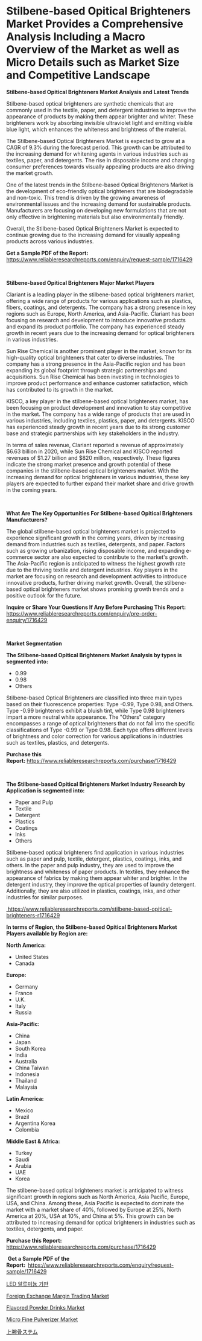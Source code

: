 <p><h1>Stilbene-based Opitical Brighteners Market Provides a Comprehensive Analysis Including a Macro Overview of the Market as well as Micro Details such as Market Size and Competitive Landscape</h1></p><p><strong>Stilbene-based Opitical Brighteners Market Analysis and Latest Trends</strong></p>
<p><p>Stilbene-based optical brighteners are synthetic chemicals that are commonly used in the textile, paper, and detergent industries to improve the appearance of products by making them appear brighter and whiter. These brighteners work by absorbing invisible ultraviolet light and emitting visible blue light, which enhances the whiteness and brightness of the material.</p><p>The Stilbene-based Optical Brighteners Market is expected to grow at a CAGR of 9.3% during the forecast period. This growth can be attributed to the increasing demand for whitening agents in various industries such as textiles, paper, and detergents. The rise in disposable income and changing consumer preferences towards visually appealing products are also driving the market growth.</p><p>One of the latest trends in the Stilbene-based Optical Brighteners Market is the development of eco-friendly optical brighteners that are biodegradable and non-toxic. This trend is driven by the growing awareness of environmental issues and the increasing demand for sustainable products. Manufacturers are focusing on developing new formulations that are not only effective in brightening materials but also environmentally friendly.</p><p>Overall, the Stilbene-based Optical Brighteners Market is expected to continue growing due to the increasing demand for visually appealing products across various industries.</p></p>
<p><strong>Get a Sample PDF of the Report:&nbsp;</strong> <a href="https://www.reliableresearchreports.com/enquiry/request-sample/1716429">https://www.reliableresearchreports.com/enquiry/request-sample/1716429</a></p>
<p>&nbsp;</p>
<p><strong>Stilbene-based Opitical Brighteners Major Market Players</strong></p>
<p><p>Clariant is a leading player in the stilbene-based optical brighteners market, offering a wide range of products for various applications such as plastics, fibers, coatings, and detergents. The company has a strong presence in key regions such as Europe, North America, and Asia-Pacific. Clariant has been focusing on research and development to introduce innovative products and expand its product portfolio. The company has experienced steady growth in recent years due to the increasing demand for optical brighteners in various industries.</p><p>Sun Rise Chemical is another prominent player in the market, known for its high-quality optical brighteners that cater to diverse industries. The company has a strong presence in the Asia-Pacific region and has been expanding its global footprint through strategic partnerships and acquisitions. Sun Rise Chemical has been investing in technologies to improve product performance and enhance customer satisfaction, which has contributed to its growth in the market.</p><p>KISCO, a key player in the stilbene-based optical brighteners market, has been focusing on product development and innovation to stay competitive in the market. The company has a wide range of products that are used in various industries, including textiles, plastics, paper, and detergents. KISCO has experienced steady growth in recent years due to its strong customer base and strategic partnerships with key stakeholders in the industry.</p><p>In terms of sales revenue, Clariant reported a revenue of approximately $6.63 billion in 2020, while Sun Rise Chemical and KISCO reported revenues of $1.27 billion and $820 million, respectively. These figures indicate the strong market presence and growth potential of these companies in the stilbene-based optical brighteners market. With the increasing demand for optical brighteners in various industries, these key players are expected to further expand their market share and drive growth in the coming years.</p></p>
<p>&nbsp;</p>
<p><strong>What Are The Key Opportunities For Stilbene-based Opitical Brighteners Manufacturers?</strong></p>
<p><p>The global stilbene-based optical brighteners market is projected to experience significant growth in the coming years, driven by increasing demand from industries such as textiles, detergents, and paper. Factors such as growing urbanization, rising disposable income, and expanding e-commerce sector are also expected to contribute to the market's growth. The Asia-Pacific region is anticipated to witness the highest growth rate due to the thriving textile and detergent industries. Key players in the market are focusing on research and development activities to introduce innovative products, further driving market growth. Overall, the stilbene-based optical brighteners market shows promising growth trends and a positive outlook for the future.</p></p>
<p><strong>Inquire or Share Your Questions If Any Before Purchasing This Report:</strong> <a href="https://www.reliableresearchreports.com/enquiry/pre-order-enquiry/1716429">https://www.reliableresearchreports.com/enquiry/pre-order-enquiry/1716429</a></p>
<p>&nbsp;</p>
<p><strong>Market Segmentation</strong></p>
<p><strong>The Stilbene-based Opitical Brighteners Market Analysis by types is segmented into:</strong></p>
<p><ul><li>0.99</li><li>0.98</li><li>Others</li></ul></p>
<p><p>Stilbene-based Optical Brighteners are classified into three main types based on their fluorescence properties: Type -0.99, Type 0.98, and Others. Type -0.99 brighteners exhibit a bluish tint, while Type 0.98 brighteners impart a more neutral white appearance. The "Others" category encompasses a range of optical brighteners that do not fall into the specific classifications of Type -0.99 or Type 0.98. Each type offers different levels of brightness and color correction for various applications in industries such as textiles, plastics, and detergents.</p></p>
<p><strong>Purchase this Report:&nbsp;</strong><a href="https://www.reliableresearchreports.com/purchase/1716429">https://www.reliableresearchreports.com/purchase/1716429</a></p>
<p>&nbsp;</p>
<p><strong>The Stilbene-based Opitical Brighteners Market Industry Research by Application is segmented into:</strong></p>
<p><ul><li>Paper and Pulp</li><li>Textile</li><li>Detergent</li><li>Plastics</li><li>Coatings</li><li>Inks</li><li>Others</li></ul></p>
<p><p>Stilbene-based optical brighteners find application in various industries such as paper and pulp, textile, detergent, plastics, coatings, inks, and others. In the paper and pulp industry, they are used to improve the brightness and whiteness of paper products. In textiles, they enhance the appearance of fabrics by making them appear whiter and brighter. In the detergent industry, they improve the optical properties of laundry detergent. Additionally, they are also utilized in plastics, coatings, inks, and other industries for similar purposes.</p></p>
<p><a href="https://www.reliableresearchreports.com/stilbene-based-opitical-brighteners-r1716429">&nbsp;https://www.reliableresearchreports.com/stilbene-based-opitical-brighteners-r1716429</a></p>
<p><strong>In terms of Region, the Stilbene-based Opitical Brighteners Market Players available by Region are:</strong></p>
<p>
    <p> <strong> North America: </strong>
        <ul>
            <li>United States</li>
            <li>Canada</li>
        </ul>
        </p> 
    <p> <strong> Europe: </strong>
        <ul>
            <li>Germany</li>
            <li>France</li>
            <li>U.K.</li>
            <li>Italy</li>
            <li>Russia</li>
        </ul>
        </p> 
    <p> <strong> Asia-Pacific: </strong>
        <ul>
            <li>China</li>
            <li>Japan</li>
            <li>South Korea</li>
            <li>India</li>
            <li>Australia</li>
            <li>China Taiwan</li>
            <li>Indonesia</li>
            <li>Thailand</li>
            <li>Malaysia</li>
        </ul>
        </p> 
    <p> <strong> Latin America: </strong>
        <ul>
            <li>Mexico</li>
            <li>Brazil</li>
            <li>Argentina Korea</li>
            <li>Colombia</li>
        </ul>
        </p> 
    <p> <strong> Middle East & Africa: </strong>
        <ul>
            <li>Turkey</li>
            <li>Saudi</li>
            <li>Arabia</li>
            <li>UAE</li>
            <li>Korea</li>
        </ul>
    </p>
    </p>
<p><p>The stilbene-based optical brighteners market is anticipated to witness significant growth in regions such as North America, Asia Pacific, Europe, USA, and China. Among these, Asia Pacific is expected to dominate the market with a market share of 40%, followed by Europe at 25%, North America at 20%, USA at 10%, and China at 5%. This growth can be attributed to increasing demand for optical brighteners in industries such as textiles, detergents, and paper.</p></p>
<p><strong>Purchase this Report: </strong><a href="https://www.reliableresearchreports.com/purchase/1716429">https://www.reliableresearchreports.com/purchase/1716429</a></p>
<p>&nbsp;<strong>Get a Sample PDF of the Report:&nbsp;&nbsp;</strong><a href="https://www.reliableresearchreports.com/enquiry/request-sample/1716429">https://www.reliableresearchreports.com/enquiry/request-sample/1716429</a></p>
<p><strong></strong></p>
<p><p><a href="https://github.com/BrettWeberrt8767765/Market-Research-Report-List-2/blob/main/6056804124288.md">LED 알루미늄 기판</a></p><p><a href="https://github.com/wusalecollins540tpqoz/Market-Research-Report-List-2/blob/main/foreign-exchange-margin-trading-market.md">Foreign Exchange Margin Trading Market</a></p><p><a href="https://issuu.com/reportprime-2/docs/flavored-powder-drinks-market-size-2030.pptx">Flavored Powder Drinks Market</a></p><p><a href="https://github.com/kathiaseamanalvaradovlprc2h/Market-Research-Report-List-2/blob/main/micro-fine-pulverizer-market.md">Micro Fine Pulverizer Market</a></p><p><a href="https://github.com/TerrellConn/Market-Research-Report-List-1/blob/main/6210013113850.md">上腕骨ステム</a></p></p>